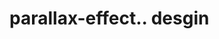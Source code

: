 # parallax-effect.. desgin                                                                                                                                                                                                                                                                                                                                                                  
